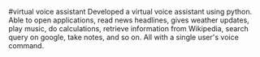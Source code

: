 #virtual voice assistant 
Developed a virtual voice assistant using python. Able to open applications, read news headlines, gives weather updates, play music, do calculations, retrieve information from Wikipedia, search query on google, take notes, and so on. All with a single user's voice command.
